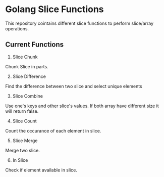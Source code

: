 # Golang Slice Functions
This repository cointains different slice functions to perform slice/array operations.

## Current Functions
1. Slice Chunk

Chunk Slice in parts.

2. Slice Difference

Find the difference between two slice and select unique elements

3. Slice Combine

Use one's keys and other slice's values. If both array have different size it will return false.

4. Slice Count

Count the occurance of each element in slice.

5. Slice Merge

Merge two slice.

6. In Slice

Check if element available in slice.
